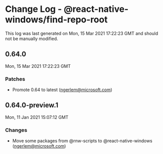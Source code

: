 # Change Log - @react-native-windows/find-repo-root

This log was last generated on Mon, 15 Mar 2021 17:22:23 GMT and should not be manually modified.

<!-- Start content -->

## 0.64.0

Mon, 15 Mar 2021 17:22:23 GMT

### Patches

- Promote 0.64 to latest (ngerlem@microsoft.com)

## 0.64.0-preview.1

Mon, 11 Jan 2021 15:07:12 GMT

### Changes

- Move some packages from @rnw-scripts to @react-native-windows (ngerlem@microsoft.com)
